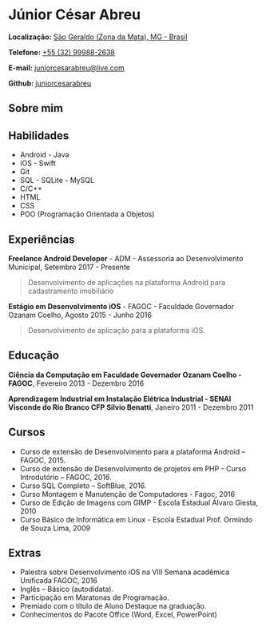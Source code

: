 # Júnior César Abreu

**Localização:** [São Geraldo (Zona da Mata), MG - Brasil](https://goo.gl/maps/cNHp5a6p3e12")

**Telefone:** [+55 (32) 99988-2638](tel:+55(32)99988-2638)

**E-mail:** <juniorcesarabreu@live.com>

**Github:** [juniorcesarabreu](https://github.com/juniorcesarabreu)


## Sobre mim



## Habilidades

* Android - Java
* iOS - Swift
* Git
* SQL - SQLite - MySQL
* C/C++
* HTML
* CSS
* POO (Programação Orientada a Objetos)

## Experiências

**Freelance Android Developer** - ADM - Assessoria ao Desenvolvimento Municipal, Setembro 2017 - Presente

>Desenvolvimento de aplicações na plataforma Android para cadastramento imobiliário

**Estágio em Desenvolvimento iOS** - FAGOC - Faculdade Governador Ozanam Coelho, Agosto 2015 - Junho 2016

>Desenvolvimento de aplicação para a plataforma iOS.

## Educação

**Ciência da Computação em Faculdade Governador Ozanam Coelho - FAGOC**, Fevereiro 2013 - Dezembro 2016 

**Aprendizagem Industrial em Instalação Elétrica Industrial  - SENAI Visconde do Rio Branco CFP Silvio Benatti**, Janeiro 2011 - Dezembro 2011 

## Cursos

* Curso de extensão de Desenvolvimento para a plataforma Android – FAGOC, 2015.
* Curso de extensão de Desenvolvimento de projetos em PHP - Curso Introdutório – FAGOC, 2016.
* Curso SQL Completo – SoftBlue, 2016.
* Curso Montagem e Manutenção de Computadores - Fagoc, 2016
* Curso de Edição de Imagens com GIMP - Escola Estadual Álvaro Giesta, 2010
* Curso Básico de Informática em Linux - Escola Estadual Prof. Ormindo de Souza Lima, 2009

## Extras

* Palestra sobre Desenvolvimento iOS na VIII Semana acadêmica Unificada FAGOC, 2016
* Inglês – Básico (autodidata).
* Participação em Maratonas de Programação.
* Premiado com o título de Aluno Destaque na graduação.
* Conhecimentos do Pacote Office (Word, Excel, PowerPoint)
